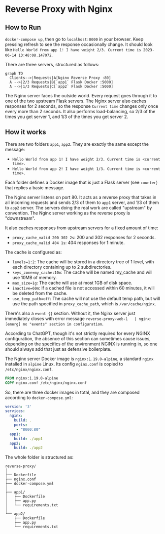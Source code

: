 # Reverse Proxy with Nginx

## How to Run

`docker-compose up`, then go to `localhost:8000` in your browser. Keep pressing refresh to see the response occasionally change. It should look like `Hello World from app 1! I have weight 2/3. Current time is 2023-06-14 13:48:08.147072`.

There are three servers, structured as follows:

```mermaid
graph TD
  Clients-->|Requests|A[Nginx Reverse Proxy :80]
  A -->|2/3 Requests|B[`app1` Flask Docker :5000]
  A -->|1/3 Requests|C[`app2` Flask Docker :5000]
```

The Nginx server faces the outside world. Every request goes through it to one of the two upstream Flask servers. The Nginx server also caches responses for 2 seconds, so the response `Current time` changes only once every more than 2 seconds. It also performs load-balancing, so 2/3 of the times you get server 1, and 1/3 of the times you get server 2.

## How it works

There are two folders `app1`, `app2`. They are exactly the same except the message:
* `Hello World from app 1! I have weight 2/3. Current time is <current time>.`
* `Hello World from app 2! I have weight 1/3. Current time is <current time>.`

Each folder defines a Docker image that is just a Flask server (see `counter`) that replies a basic message.

The Nginx server listens on port 80. It acts as a reverse proxy that takes in all incoming requests and sends 2/3 of them to `app1` server, and 1/3 of them to `app2` server. The servers doing the real work are called "upstream" by convention. The Nginx server working as the reverse proxy is "downstream".

It also caches responses from upstream servers for a fixed amount of time:
* `proxy_cache_valid 200 302 2s`: 200 and 302 responses for 2 seconds.
* `proxy_cache_valid 404 1s`: 404 responses for 1 minute.

The cache is configured as:
- `levels=1:2`: The cache will be stored in a directory tree of 1 level, with each directory containing up to 2 subdirectories.
- `keys_zone=my_cache:10m`: The cache will be named my_cache and will use 10MB of memory.
- `max_size=1g`: The cache will use at most 1GB of disk space.
- `inactive=60m`: If a cached file is not accessed within 60 minutes, it will be deleted from the cache.
- `use_temp_path=off`: The cache will not use the default temp path, but will use the path specified in `proxy_cache_path`, which is `/var/cache/nginx`.

There's also a `event {}` section. Without it, the Nginx server just immediately closes with error message `reverse-proxy-web-1   | nginx: [emerg] no "events" section in configuration`.

According to ChatGPT, though it's not strictly required for every NGINX configuration, the absence of this section can sometimes cause issues, depending on the specifics of the environment NGINX is running in, so one should always add that just as defensive boilerplate.

The Nginx server Docker image is `nginx:1.19.0-alpine`, a standard `nginx` installed in `alpine` Linux. Its config `nginx.conf` is copied to `/etc/nginx/nginx.conf`.

```dockerfile
FROM nginx:1.19.0-alpine
COPY nginx.conf /etc/nginx/nginx.conf
```

So, there are three docker images in total, and they are composed according to `docker-compose.yml`:

```yml
version: '3'
services:
  nginx:
    build: .
    ports:
     - "8000:80"
  app1:
    build: ./app1
  app2:
    build: ./app2
```

The whole folder is structured as:

```tree
reverse-proxy/
│
├── Dockerfile
├── nginx.conf
├── docker-compose.yml
│
├── app1/
│   ├── Dockerfile
│   ├── app.py
│   └── requirements.txt
│
└── app2/
    ├── Dockerfile
    ├── app.py
    └── requirements.txt
```

